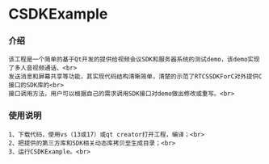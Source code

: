 # CSDKExample 

### 介绍
    该工程是一个简单的基于Qt开发的提供给视频会议SDK和服务器系统的测试demo，该demo实现了多人音视频通话、<br>
    发送消息和屏幕共享等功能，其实现代码结构清晰简单，清楚的示范了RTCSSDKForC对外提供C接口的SDK库的<br>
    接口调用方法，用户可以根据自己的需求调用SDK接口对demo做出修改或重写。<br>

### 使用说明
    1、下载代码，使用vs（13或17）或qt creator打开工程，编译；<br>
    2、把提供的第三方库和SDK相关动态库拷贝至生成目录；<br>
    3、运行CSDKExample。<br>
